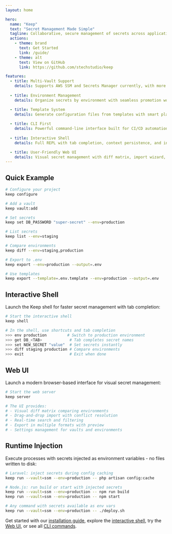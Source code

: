 ```yaml
---
layout: home

hero:
  name: "Keep"
  text: "Secret Management Made Simple"
  tagline: Collaborative, secure management of secrets across applications, environments, and teams.
  actions:
    - theme: brand
      text: Get Started
      link: /guide/
    - theme: alt
      text: View on GitHub
      link: https://github.com/stechstudio/keep

features:
  - title: Multi-Vault Support
    details: Supports AWS SSM and Secrets Manager currently, with more providers planned.
    
  - title: Environment Management  
    details: Organize secrets by environment with seamless promotion workflows.

  - title: Template System
    details: Generate configuration files from templates with smart placeholder replacement.
    
  - title: CLI First
    details: Powerful command-line interface built for CI/CD automation.
    
  - title: Interactive Shell
    details: Full REPL with tab completion, context persistence, and instant secret access.

  - title: User-Friendly Web UI
    details: Visual secret management with diff matrix, import wizard, and real-time search.
---
```


## Quick Example

```bash
# Configure your project
keep configure

# Add a vault
keep vault:add

# Set secrets
keep set DB_PASSWORD "super-secret" --env=production

# List secrets
keep list --env=staging

# Compare environments
keep diff --env=staging,production

# Export to .env
keep export --env=production --output=.env

# Use templates  
keep export --template=.env.template --env=production --output=.env
```

## Interactive Shell

Launch the Keep shell for faster secret management with tab completion:

```bash
# Start the interactive shell
keep shell

# In the shell, use shortcuts and tab completion
>>> env production         # Switch to production environment
>>> get DB_<TAB>            # Tab completes secret names
>>> set NEW_SECRET "value"  # Set secrets instantly
>>> diff staging production # Compare environments
>>> exit                    # Exit when done
```

## Web UI

Launch a modern browser-based interface for visual secret management:

```bash
# Start the web server
keep server

# The UI provides:
# - Visual diff matrix comparing environments
# - Drag-and-drop import with conflict resolution
# - Real-time search and filtering
# - Export in multiple formats with preview
# - Settings management for vaults and environments
```

## Runtime Injection

Execute processes with secrets injected as environment variables - no files written to disk:

```bash
# Laravel: inject secrets during config caching
keep run --vault=ssm --env=production -- php artisan config:cache

# Node.js: run build or start with injected secrets
keep run --vault=ssm --env=production -- npm run build
keep run --vault=ssm --env=production -- npm start

# Any command with secrets available as env vars
keep run --vault=ssm --env=production -- ./deploy.sh
```

Get started with our [installation guide](/guide/installation), explore the [interactive shell](/guide/shell), try the [Web UI](/WEB_UI), or see all [CLI commands](/guide/reference/cli-reference).